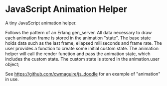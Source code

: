 # JavaScript Animation Helper

A tiny JavaScript animation helper.

Follows the pattern of an Erlang gen_server. All data necessary to draw each animation frame is stored in the animation "state".
The base state holds data such as the last frame, ellapsed milliseconds and frame rate. The user provides a function to create
some initial custom state. The animation helper will call the render function and pass the animation state, which includes the
custom state. The custom state is stored in the animation.user object;

See https://github.com/cwmaguire/js_doodle for an example of "animation"
in use.

